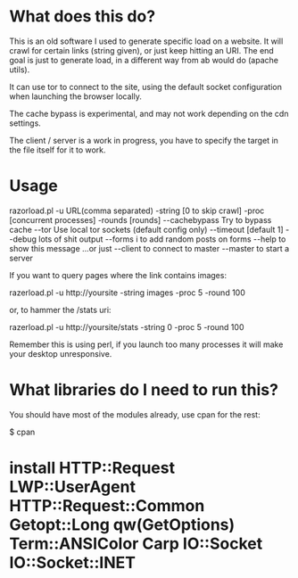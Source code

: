 # What does this do?
This is an old software I used to generate specific load on a website. It will crawl for certain links (string given), or just keep hitting an URI. The end goal is just to generate load, in a different way from ab would do (apache utils).

It can use tor to connect to the site, using the default socket configuration when launching the browser locally.

The cache bypass is experimental, and may not work depending on the cdn settings.

The client / server is a work in progress, you have to specify the target in the file itself for it to work.


# Usage

razorload.pl -u URL(comma separated) -string <String> [0 to skip crawl] -proc [concurrent processes] -rounds [rounds] 
                        --cachebypass    Try to bypass cache
                        --tor    Use local tor sockets (default config only)
                        --timeout <seconds> [default 1]
                        --debug  lots of shit output
                        --forms i to add random posts on forms
                         --help  to show this message
                ...or just
                        --client to connect to master
                        --master to start a server


If you want to query pages where the link contains images:

razerload.pl -u http://yoursite -string images -proc 5 -round 100

or, to hammer the /stats uri:

razerload.pl -u http://yoursite/stats -string 0 -proc 5 -round 100

Remember this is using perl, if you launch too many processes it will make your desktop unresponsive.

# What libraries do I need to run this?

You should have most of the modules already, use cpan for the rest:

$ cpan
# install HTTP::Request LWP::UserAgent HTTP::Request::Common Getopt::Long qw(GetOptions) Term::ANSIColor Carp IO::Socket IO::Socket::INET
